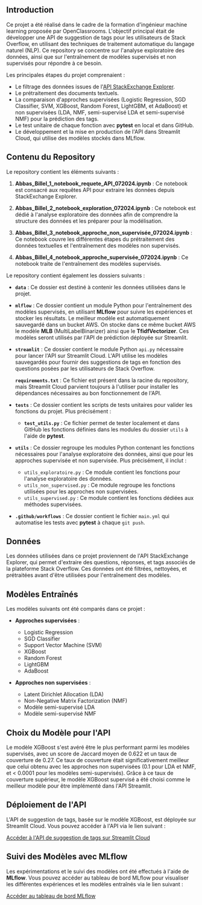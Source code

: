 ## Introduction

Ce projet a été réalisé dans le cadre de la formation d'ingénieur machine learning proposée par OpenClassrooms. L'objectif principal était de développer une API de suggestion de tags pour les utilisateurs de Stack Overflow, en utilisant des techniques de traitement automatique du langage naturel (NLP). Ce repository se concentre sur l'analyse exploratoire des données, ainsi que sur l'entraînement de modèles supervisés et non supervisés pour répondre à ce besoin.

Les principales étapes du projet comprenaient :

- Le filtrage des données issues de l'[API StackExchange Explorer](https://data.stackexchange.com/stackoverflow/query/new).
- Le prétraitement des documents textuels.
- La comparaison d'approches supervisées (Logistic Regression, SGD Classifier, SVM, XGBoost, Random Forest, LightGBM, et AdaBoost) et non supervisées (LDA, NMF, semi-supervisé LDA et semi-supervisé NMF) pour la prédiction des tags.
- Le test unitaire de chaque fonction avec **pytest** en local et dans GitHub.
- Le développement et la mise en production de l'API dans Streamlit Cloud, qui utilise des modèles stockés dans MLflow.

## Contenu du Repository

Le repository contient les éléments suivants :

1. **Abbas_Billel_1_notebook_requete_API_072024.ipynb** : Ce notebook est consacré aux requêtes API pour extraire les données depuis StackExchange Explorer.
   
2. **Abbas_Billel_2_notebook_exploration_072024.ipynb** : Ce notebook est dédié à l'analyse exploratoire des données afin de comprendre la structure des données et les préparer pour la modélisation.

3. **Abbas_Billel_3_notebook_approche_non_supervisée_072024.ipynb** : Ce notebook couvre les différentes étapes du prétraitement des données textuelles et l'entraînement des modèles non supervisés.

4. **Abbas_Billel_4_notebook_approche_supervisée_072024.ipynb** : Ce notebook traite de l'entraînement des modèles supervisés.

Le repository contient également les dossiers suivants :

- **`data`** : Ce dossier est destiné à contenir les données utilisées dans le projet.
  
- **`mlflow`** : Ce dossier contient un module Python pour l'entraînement des modèles supervisés, en utilisant **MLflow** pour suivre les expériences et stocker les résultats. Le meilleur modèle est automatiquement sauvegardé dans un bucket AWS. On stocke dans ce même bucket AWS le modèle **MLB** (MultiLabelBinarizer) ainsi que le **TfidfVectorizer**. Ces modèles seront utilisés par l'API de prédiction déployée sur Streamlit.

- **`streamlit`** : Ce dossier contient le module Python `api.py` nécessaire pour lancer l'API sur Streamlit Cloud. L'API utilise les modèles sauvegardés pour fournir des suggestions de tags en fonction des questions posées par les utilisateurs de Stack Overflow.

  **`requirements.txt`** : Ce fichier est présent dans la racine du repository, mais Streamlit Cloud parvient toujours à l'utiliser pour installer les dépendances nécessaires au bon fonctionnement de l'API.

- **`tests`** : Ce dossier contient les scripts de tests unitaires pour valider les fonctions du projet. Plus précisément :
  - **`test_utils.py`** : Ce fichier permet de tester localement et dans GitHub les fonctions définies dans les modules du dossier `utils` à l'aide de **pytest**.
  
- **`utils`** : Ce dossier regroupe les modules Python contenant les fonctions nécessaires pour l'analyse exploratoire des données, ainsi que pour les approches supervisée et non supervisée. Plus précisément, il inclut :
  - `utils_exploratoire.py` : Ce module contient les fonctions pour l'analyse exploratoire des données.
  - `utils_non_supervised.py` : Ce module regroupe les fonctions utilisées pour les approches non supervisées.
  - `utils_supervised.py` : Ce module contient les fonctions dédiées aux méthodes supervisées.

- **`.github/workflows`** : Ce dossier contient le fichier `main.yml` qui automatise les tests avec **pytest** à chaque `git push`.

## Données

Les données utilisées dans ce projet proviennent de l'API StackExchange Explorer, qui permet d'extraire des questions, réponses, et tags associés de la plateforme Stack Overflow. Ces données ont été filtrées, nettoyées, et prétraitées avant d'être utilisées pour l'entraînement des modèles.

## Modèles Entraînés

Les modèles suivants ont été comparés dans ce projet :

- **Approches supervisées** :
  - Logistic Regression
  - SGD Classifier
  - Support Vector Machine (SVM)
  - XGBoost
  - Random Forest
  - LightGBM
  - AdaBoost

- **Approches non supervisées** :
  - Latent Dirichlet Allocation (LDA)
  - Non-Negative Matrix Factorization (NMF)
  - Modèle semi-supervisé LDA
  - Modèle semi-supervisé NMF

## Choix du Modèle pour l'API

Le modèle XGBoost s'est avéré être le plus performant parmi les modèles supervisés, avec un score de Jaccard moyen de 0.622 et un taux de couverture de 0.27. Ce taux de couverture était significativement meilleur que celui obtenu avec les approches non supervisées (0.1 pour LDA et NMF, et < 0.0001 pour les modèles semi-supervisés). Grâce à ce taux de couverture supérieur, le modèle XGBoost supervisé a été choisi comme le meilleur modèle pour être implémenté dans l'API Streamlit.

## Déploiement de l'API

L'API de suggestion de tags, basée sur le modèle XGBoost, est déployée sur Streamlit Cloud. Vous pouvez accéder à l'API via le lien suivant :

[Accéder à l'API de suggestion de tags sur Streamlit Cloud](https://projetsopc-mxghp6jylqfnkkel6igu2f.streamlit.app/)

## Suivi des Modèles avec MLflow

Les expérimentations et le suivi des modèles ont été effectués à l'aide de **MLflow**. Vous pouvez accéder au tableau de bord MLflow pour visualiser les différentes expériences et les modèles entraînés via le lien suivant :

[Accéder au tableau de bord MLflow](http://ec2-54-144-47-93.compute-1.amazonaws.com:5000/#/experiments/107027379712999727?searchFilter=&orderByKey=attributes.start_time&orderByAsc=false&startTime=ALL&lifecycleFilter=Active&modelVersionFilter=All+Runs&datasetsFilter=W10%3D)


